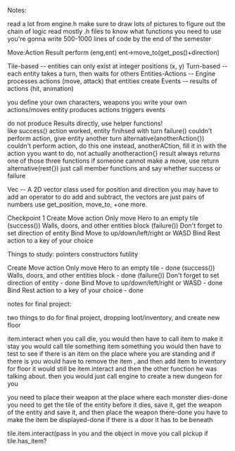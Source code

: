 Notes:

read a lot from engine.h
make sure to draw lots of pictures to figure out the chain of logic
read mostly .h files to know what functions you need to use
you're gonna write 500-1000 lines of code by the end of the semester

Move:Action
Result perform (eng,ent)
ent->move_to(get_pos()+direction)

Tile-based -- entities can only exist at integer positions (x, y)
Turn-based -- each entity takes a turn, then waits for others
Entities-Actions -- Engine processes actions (move, attack) that entities create
Events -- results of actions (hit, animation)

you define your own characters, weapons
you write your own actions/moves
entity produces actions triggers events
    

do not produce Results directly, use helper functions!  
like success()  action worked, entity finihsed with turn 
failure() couldn't perform action, give entity another turn
alternative(anotherAction{}) couldn't perform action, do this one instead, anotherACtion, fill it in with the action yyou want to do, not actually anotheraction{}
result always returns one of those three functions
if someone cannot make a move, use return alternative(rest{})
just call member functions and say whether success or failure



Vec  -- A 2D vector class used for position and direction
you may have to add an operator to do add and subtract, the vectors are just pairs of numbers
use get_position, move_to, +one more.


Checkpoint 1
Create Move action
    Only move Hero to an empty tile (success())
    Walls, doors, and other entities block (failure())
    Don't forget to set direction of entity
Bind Move to up/down/left/right or WASD
Bind Rest action to a key of your choice


Things to study:
pointers
constructors
futility


 Create Move action
      Only move Hero to an empty tile - done
          (success())
      Walls, doors, and other entities block - done
          (failure())
      Don't forget to set direction of entity - done
Bind Move to up/down/left/right or WASD - done
Bind Rest action to a key of your choice - done


notes for final project:

two things to do for final project, dropping loot/inventory, and create new floor

item.interact
when you call die, you would then have to call item to make it stay
you would call tile something item something
you would then have to test to see if there is an item on the place where you are standing
and if there is you would have to remove the item , and then add item to inventory
for floor it would still be item.interact and then the other function he was talking about.
then you would just call engine to create a new dungeon for you

you need to place their weapon at the place where each monster dies-done
you need to get the tile of the entity before it dies, save it, get the
weapon of the entity and save it, and then place the weapon there-done
you have to make the item be displayed-done
if there is a door it has to be beneath

tile.item.interact(pass in you and the object
in move you call pickup if tile.has_item?

